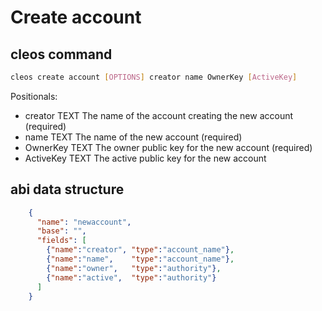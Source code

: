 # Create account

## cleos command

```bash
cleos create account [OPTIONS] creator name OwnerKey [ActiveKey]
```

Positionals:
  - creator TEXT                The name of the account creating the new account (required)
  - name TEXT                   The name of the new account (required)
  - OwnerKey TEXT               The owner public key for the new account (required)
  - ActiveKey TEXT              The active public key for the new account

## abi data structure

```json
    {
      "name": "newaccount",
      "base": "",
      "fields": [
        {"name":"creator", "type":"account_name"},
        {"name":"name",    "type":"account_name"},
        {"name":"owner",   "type":"authority"},
        {"name":"active",  "type":"authority"}
      ]
    }

```